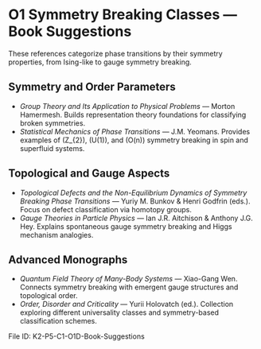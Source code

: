 # O1 Symmetry Breaking Classes — Book Suggestions

These references categorize phase transitions by their symmetry properties, from Ising-like to gauge symmetry breaking.

## Symmetry and Order Parameters
- *Group Theory and Its Application to Physical Problems* — Morton Hamermesh. Builds representation theory foundations for classifying broken symmetries.
- *Statistical Mechanics of Phase Transitions* — J.M. Yeomans. Provides examples of \(Z_{2}\), \(U(1)\), and \(O(n)\) symmetry breaking in spin and superfluid systems.

## Topological and Gauge Aspects
- *Topological Defects and the Non-Equilibrium Dynamics of Symmetry Breaking Phase Transitions* — Yuriy M. Bunkov & Henri Godfrin (eds.). Focus on defect classification via homotopy groups.
- *Gauge Theories in Particle Physics* — Ian J.R. Aitchison & Anthony J.G. Hey. Explains spontaneous gauge symmetry breaking and Higgs mechanism analogies.

## Advanced Monographs
- *Quantum Field Theory of Many-Body Systems* — Xiao-Gang Wen. Connects symmetry breaking with emergent gauge structures and topological order.
- *Order, Disorder and Criticality* — Yurii Holovatch (ed.). Collection exploring different universality classes and symmetry-based classification schemes.

File ID: K2-P5-C1-O1D-Book-Suggestions
